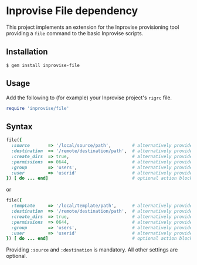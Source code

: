 
Inprovise File dependency
=========================

This project implements an extension for the Inprovise provisioning tool providing a `file` command to the basic
Inprovise scripts.

Installation
------------

    $ gem install inprovise-file

Usage
-----

Add the following to (for example) your Inprovise project's `rigrc` file.

````ruby
require 'inprovise/file'
````

Syntax
------

````ruby
file({
  :source       => '/local/source/path',        # alternatively provide block returning path string
  :destination  => '/remote/destination/path',  # alternatively provide block returning path string
  :create_dirs  => true,                        # alternatively provide block returning boolean
  :permissions  => 0644,                        # alternatively provide block returning permissions
  :group        => 'users',                     # alternatively provide block returning group id
  :user         => 'userid'                     # alternatively provide block returning user id
}) [ do ... end]                                # optional action block
````

or

````ruby
file({
  :template     => '/local/template/path',      # alternatively provide block returning inline ERB template
  :destination  => '/remote/destination/path',  # alternatively provide block returning path string
  :create_dirs  => true,                        # alternatively provide block returning boolean
  :permissions  => 0644,                        # alternatively provide block returning permissions
  :group        => 'users',                     # alternatively provide block returning group id
  :user         => 'userid'                     # alternatively provide block returning user id
}) [ do ... end]                                # optional action block
````

Providing `:source` and `:destination` is mandatory.
All other settings are optional. 
